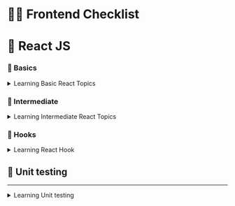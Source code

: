 # 🦸‍♂️ Frontend Checklist

# 🎃 React JS

### 🥇 Basics

<details>
<summary>Learning Basic React Topics</summary>

- [ ] Intro to react
- [ ] Components
- [ ] Functional components
- [ ] Class components
- [ ] JSX
- [ ] Props
- [ ] state
- [ ] setState
- [ ] Destructuring props and state
- [ ] Event handling
- [ ] Binding event handler
- [ ] Methods as props
- [ ] Conditional rendering
- [ ] List rendering
- [ ] Lists and keys
- [ ] Index as key Anti-pattern
- [ ] Styling and CSS basics
- [ ] Basics of form handling

</details>

### 🥈 Intermediate

<details>
<summary>Learning Intermediate React Topics</summary>

- [ ] Component lifeCycle methods
- [ ] Component mounting lifeCycle methods
- [ ] Component updating lifeCycle methods
- [ ] Fragments
- [ ] Pure components
- [ ] memo
- [ ] Refs
- [ ] Refs with class components
- [ ] Forwarding refs
- [ ] Portals
- [ ] Error Boundary
- [ ] Higher order components part 1
- [ ] Higher order components part 2
- [ ] Higher order components part 3
- [ ] Render props part 1
- [ ] Render props part 2
- [ ] Context part 1
- [ ] Context part 2
- [ ] Context part 3
- [ ] Http and react
- [ ] Http get request
- [ ] Http post request

</details>

### 🥉 Hooks

<details>
<summary>Learning React Hook</summary>

- [ ] Intro to Hooks
- [ ] useState Hook
- [ ] useState with previous state
- [ ] useState with object
- [ ] useState with array
- [ ] useEffect Hook
- [ ] useEffect after render
- [ ] Conditionally run effects
- [ ] Run effect only once
- [ ] useEffect with cleanup
- [ ] useEffect with incorrect dependency
- [ ] Fetching data with useEffect part 1
- [ ] Fetching data with useEffect part 2
- [ ] Fetching data with useEffect part 3
- [ ] useContext Hook part 1
- [ ] useContext Hook part 2
- [ ] useContext Hook part 3
- [ ] useReducer Hook
- [ ] useReducer (simple state, action)
- [ ] useReducer (complex state, action)
- [ ] Multiple useReducers
- [ ] useReducer with useContext
- [ ] Fetching data with useReducer part 1
- [ ] Fetching data with useReducer part 2
- [ ] useState vs useReducer
- [ ] useCallback Hook
- [ ] useMemo Hook
- [ ] useRef Hook part 1
- [ ] useRef Hook part 2
- [ ] Custom Hooks
- [ ] useDocumentTitle custom Hook
- [ ] useCounter custom Hook
- [ ] useInput custom Hook

</details>

## 🧪 Unit testing

---

<details>
<summary>Learning Unit testing</summary>

- [x] React Redux Unit & Integration testing using Jest and Enzyme #1
- [x] React Redux Unit & Integration testing using Jest and Enzyme #2

  - [x] From m0 - m10
  - [x] From m11 - m20
  - [x] From m21 - m30
  - [x] From m31 - m40
  - [x] From m41 - m50
  - [x] From m51 - m60

- [x] React Redux Unit & Integration testing using Jest and Enzyme #2

</details>
